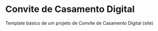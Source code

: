 # Convite de Casamento Digital
Template básico de um projeto de Convite de Casamento Digital (site)
